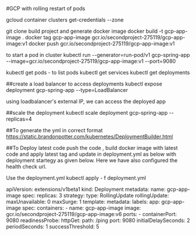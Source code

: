 #GCP with rolling restart of pods

gcloud container clusters get-credentials <cluster-name> --zone <zone-info>

git clone <project-url>
build project and generate docker image
docker build -t gcp-app-image .
docker tag gcp-app-image gcr.io/secondproject-275119/gcp-app-image:v1
docker push gcr.io/secondproject-275119/gcp-app-image:v1

to start a pod in cluster 
kubectl run --generator=run-pod/v1 gcp-spring-app --image=gcr.io/secondproject-275119/gcp-app-image:v1 --port=9080

kubectl get pods - to list pods
kubectl get services 
kubectl get deployments

##create a load balancer to access deployments
kubectl expose deployment gcp-spring-app --type=LoadBalancer

using loadbalancer's external IP, we can access the deployed app

##scale the deployment
kubectl scale deployment gcp-spring-app --replicas=4

##To generate the yml in correct format
https://static.brandonpotter.com/kubernetes/DeploymentBuilder.html

##To Deploy latest code 
push the code , build docker image with latest code and apply latest tag 
and update in deployment.yml as below with deployment startegy as given below.
Here we have also configured the health check url.

Use the deployment.yml
kubectl apply - f deployment.yml

apiVersion: extensions/v1beta1
kind: Deployment
metadata:
  name: gcp-app-image
spec:
  replicas: 3
  strategy:
    type: RollingUpdate
    rollingUpdate:
      maxUnavailable: 0
      maxSurge: 1
  template:
    metadata:
      labels:
        app: gcp-app-image
    spec:
      containers:
        - name: gcp-app-image
          image: gcr.io/secondproject-275119/gcp-app-image:v6
          ports:
            - containerPort: 9080
          readinessProbe:
            httpGet:
              path: /ping
              port: 9080
            initialDelaySeconds: 2
            periodSeconds: 1
            successThreshold: 5
